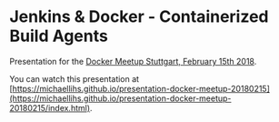 Jenkins & Docker - Containerized Build Agents
=============================================

Presentation for the [Docker Meetup Stuttgart, February 15th 2018](https://www.meetup.com/de-DE/Docker-Stuttgart/events/246746086/).

You can watch this presentation at [https://michaellihs.github.io/presentation-docker-meetup-20180215](https://michaellihs.github.io/presentation-docker-meetup-20180215/index.html).


